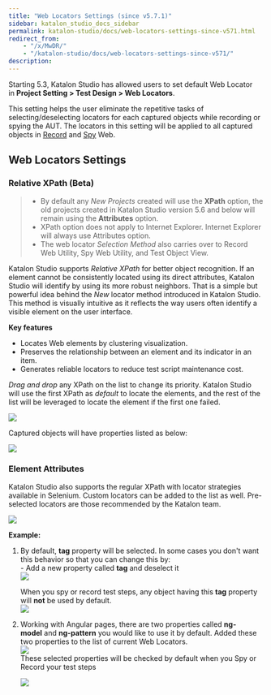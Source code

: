 ```yaml
---
title: "Web Locators Settings (since v5.7.1)" 
sidebar: katalon_studio_docs_sidebar
permalink: katalon-studio/docs/web-locators-settings-since-v571.html 
redirect_from:
    - "/x/MwDR/"
    - "/katalon-studio/docs/web-locators-settings-since-v571/"
description: 
---
```

Starting 5.3, Katalon Studio has allowed users to set default Web Locator in **Project Setting **>** Test Design **>** Web Locators**.

This setting helps the user eliminate the repetitive tasks of selecting/deselecting locators for each captured objects while recording or spying the AUT. The locators in this setting will be applied to all captured objects in [Record](/display/KD/Record+Web+Utility) and [Spy](/display/KD/Spy+Web+Utility) Web. 

Web Locators Settings
---------------------

### Relative XPath (Beta)

> *   By default any _New Projects_ created will use the **XPath** option, the old projects created in Katalon Studio version 5.6 and below will remain using the **Attributes** option.
> *   XPath option does not apply to Internet Explorer. Internet Explorer will always use Attributes option.
> *   The web locator _Selection Method_ also carries over to Record Web Utility, Spy Web Utility, and Test Object View.

Katalon Studio supports _Relative XPath_ for better object recognition. If an element cannot be consistently located using its direct attributes, Katalon Studio will identify by using its more robust neighbors. That is a simple but powerful idea behind the _New_ locator method introduced in Katalon Studio. This method is visually intuitive as it reflects the way users often identify a visible element on the user interface.

**Key features**

*   Locates Web elements by clustering visualization.
*   Preserves the relationship between an element and its indicator in an item. 
*   Generates reliable locators to reduce test script maintenance cost.

_Drag and drop_ any XPath on the list to change its priority. Katalon Studio will use the first XPath as _default_ to locate the elements, and the rest of the list will be leveraged to locate the element if the first one failed.

![](../../images/katalon-studio/docs/web-locators-settings-since-v571/image2018-8-13-163A433A2.png)

Captured objects will have properties listed as below:

![](../../images/katalon-studio/docs/web-locators-settings-since-v571/image2018-8-14-17_30_17.png)

### Element Attributes

Katalon Studio also supports the regular XPath with locator strategies available in Selenium. Custom locators can be added to the list as well. Pre-selected locators are those recommended by the Katalon team.

![](../../images/katalon-studio/docs/web-locators-settings-since-v571/image2018-8-13-163A433A31.png)

**Example:**

1.  By default, **tag** property will be selected. In some cases you don't want this behavior so that you can change this by:   
    - Add a new property called **tag** and deselect it  
    ![](../../images/katalon-studio/docs/web-locators-settings-since-v571/image2018-1-26-143A213A20.png)  
      
    When you spy or record test steps, any object having this **tag** property will **not** be used by default.  
    ![](../../images/katalon-studio/docs/web-locators-settings-since-v571/image2018-1-26-143A153A27.png)  
      
    
2.  Working with Angular pages, there are two properties called **ng-model** and **ng-pattern** you would like to use it by default. Added these two properties to the list of current Web Locators.  
    ![](../../images/katalon-studio/docs/web-locators-settings-since-v571/Screen-Shot-2018-01-26-at-13.58.22.png)  
    These selected properties will be checked by default when you Spy or Record your test steps  
      
    ![](../../images/katalon-studio/docs/web-locators-settings-since-v571/image2018-1-26-143A133A3.png)
